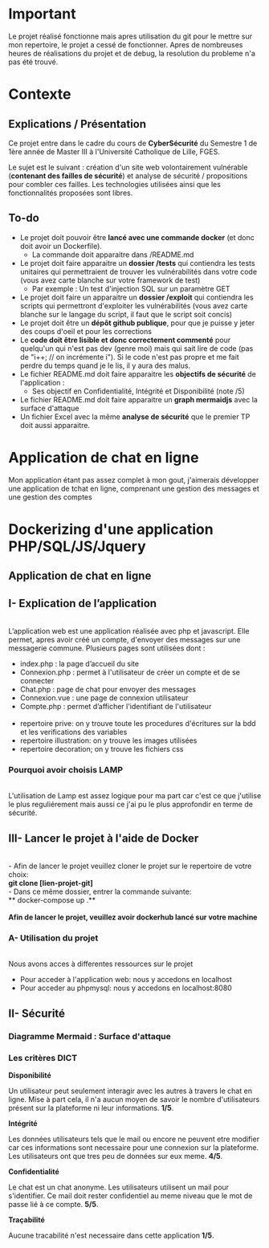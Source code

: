 # Important
Le projet réalisé fonctionne mais apres utilisation du git pour le mettre sur mon repertoire, le projet a cessé de fonctionner. Apres de nombreuses heures de réalisations du projet et de debug, la resolution du probleme n'a pas été trouvé.

# Contexte

## Explications / Présentation

Ce projet entre dans le cadre du cours de **CyberSécurité** du Semestre 1 de 1ère année de Master III à l'Université Catholique de Lille, FGES.

Le sujet est le suivant : création d'un site web volontairement vulnérable (**contenant des failles de sécurité**) et analyse de sécurité / propositions pour combler ces failles. Les technologies utilisées ainsi que les fonctionnalités proposées sont libres.

## To-do

- Le projet doit pouvoir être **lancé avec une commande docker** (et donc doit avoir un Dockerfile). 
   - La commande doit apparaitre dans /README.md
- Le projet doit faire apparaitre un **dossier /tests** qui contiendra les tests unitaires qui permettraient de trouver les vulnérabilités dans votre code (vous avez carte blanche sur votre framework de test)
  - Par exemple : Un test d'injection SQL sur un paramètre GET
- Le projet doit faire un apparaitre un **dossier /exploit** qui contiendra les scripts qui permettront d'exploiter les vulnérabilités (vous avez carte blanche sur le langage du script, il faut que le script soit concis)
- Le projet doit être un **dépôt github publique**, pour que je puisse y jeter des coups d'oeil et pour les corrections
-  Le **code doit être lisible et donc correctement commenté** pour quelqu'un qui n'est pas dev (genre moi) mais qui sait lire de code (pas de "i++; // on incrémente i"). Si le code n'est pas propre et me fait perdre du temps quand je le lis, il y aura des malus.
- Le fichier README.md doit faire apparaitre les **objectifs de sécurité** de l'application :
  - Ses objectif en Confidentialité, Intégrité et Disponibilité (note /5)
- Le fichier README.md doit faire apparaitre un **graph mermaidjs** avec la surface d'attaque
- Un fichier Excel avec la même **analyse de sécurité** que le premier TP doit aussi apparaitre.



# Application de chat en ligne<br/>

Mon application étant pas assez complet à mon gout, j'aimerais développer une application de tchat en ligne, comprenant une gestion des messages et une gestion des comptes 

# Dockerizing d'une application PHP/SQL/JS/Jquery

## Application de chat en ligne

## I-	Explication de l’application 
<br/>L’application web est une application réalisée avec php et javascript. Elle permet, apres avoir créé un compte, d'envoyer des messages sur une messagerie commune. Plusieurs pages sont utilisées dont : 
  -	index.php : la page d’accueil du site 
  -	Connexion.php : permet à l'utilisateur de créer un compte et de se connecter
  -	Chat.php : page de chat pour envoyer des messages
  -	Connexion.vue : une page de connexion utilisateur
  -	Compte.php : permet d’afficher l'identifiant de l'utilisateur
  <br/><br/>
  - repertoire prive: on y trouve toute les procedures d'écritures sur la bdd et les verifications des variables
  - repertoire illustration: on y trouve les images utilisées
  - repertoire decoration; on y trouve les fichiers css

### Pourquoi avoir choisis LAMP
</br>L'utilisation de Lamp est assez logique pour ma part car c'est ce que j'utilise le plus reguliérement mais aussi ce j'ai pu le plus approfondir en terme de sécurité.


## III- Lancer le projet à l'aide de Docker
<br/> - Afin de lancer le projet veuillez cloner le projet sur le repertoire de votre choix:
<br/>**git clone [lien-projet-git]**
<br/> - Dans ce même dossier, entrer la commande suivante:
<br/>** docker-compose up  .**
<br/>
<br/>**Afin de lancer le projet, veuillez avoir dockerhub lancé sur votre machine**

### A- Utilisation du projet
</br> Nous avons acces à differentes ressources sur le projet
  - Pour acceder à l'application web: nous y accedons en localhost
  - Pour acceder au phpmysql: nous y accedons en localhost:8080


## II-  Sécurité 

### Diagramme Mermaid : Surface d'attaque



### Les critères DICT

**Disponibilité**

Un utilisateur peut seulement interagir avec les autres à travers le chat en ligne. Mise à part cela, il n'a aucun moyen de savoir le nombre d'utilisateurs présent sur la plateforme ni leur informations. **1/5**.

**Intégrité**

Les données utilisateurs tels que le mail ou encore ne peuvent etre modifier car ces informations sont necessaire pour une connexion sur la plateforme. Les utilisateurs ont que tres peu de données sur eux meme. **4/5**.

**Confidentialité**

Le chat est un chat anonyme. Les utilisateurs utilisent un mail pour s'identifier. Ce mail doit rester confidentiel au meme niveau que le mot de passe lié à ce compte. **5/5**.

**Traçabilité**

Aucune tracabilité n'est necessaire dans cette application **1/5**.



